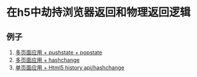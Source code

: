 # 在h5中劫持浏览器返回和物理返回逻辑


## 例子

1. [多页面应用 + pushstate + popstate](./demo-1)
2. [多页面应用 + hashchange](./demo-2)
3. [单页面应用 + Html5 history api/hashchange](./demo-3)
